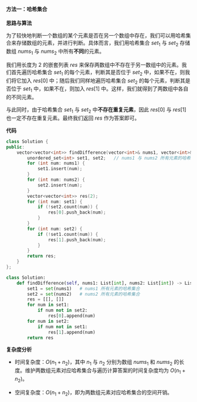 #### 方法一：哈希集合

**思路与算法**

为了较快地判断一个数组的某个元素是否在另一个数组中存在，我们可以用哈希集合来存储数组的元素，并进行判断。具体而言，我们用哈希集合 $\textit{set}_1$ 与 $\textit{set}_2$ 存储数组 $\textit{nums}_1$ 与 $\textit{nums}_2$ 中所有**不同**的元素。

我们用长度为 $2$ 的嵌套列表 $\textit{res}$ 来保存两数组中不存在于另一数组中的元素。我们首先遍历哈希集合 $\textit{set}_1$ 的每个元素，判断其是否位于 $\textit{set}_2$ 中，如果不在，则我们将它加入 $\textit{res}[0]$ 中；随后我们同样地遍历哈希集合 $\textit{set}_2$ 的每个元素，判断其是否位于 $\textit{set}_1$ 中，如果不在，则加入 $\textit{res}[1]$ 中。这样，我们就得到了两数组中各自的不同元素。

与此同时，由于哈希集合 $\textit{set}_1$ 与 $\textit{set}_2$ 中**不存在重复元素**，因此 $\textit{res}[0]$ 与 $\textit{res}[1]$ 也一定不存在重复元素。最终我们返回 $\textit{res}$ 作为答案即可。

**代码**

```C++ [sol1-C++]
class Solution {
public:
    vector<vector<int>> findDifference(vector<int>& nums1, vector<int>& nums2) {
        unordered_set<int> set1, set2;   // nums1 与 nums2 所有元素的哈希集合
        for (int num: nums1) {
            set1.insert(num);
        }
        for (int num: nums2) {
            set2.insert(num);
        }
        vector<vector<int>> res(2);
        for (int num: set1) {
            if (!set2.count(num)) {
                res[0].push_back(num);
            }
        }
        for (int num: set2) {
            if (!set1.count(num)) {
                res[1].push_back(num);
            }
        }
        return res;
    }
};
```


```Python [sol1-Python3]
class Solution:
    def findDifference(self, nums1: List[int], nums2: List[int]) -> List[List[int]]:
        set1 = set(nums1)   # nums1 所有元素的哈希集合
        set2 = set(nums2)   # nums2 所有元素的哈希集合
        res = [[], []]
        for num in set1:
            if num not in set2:
                res[0].append(num)
        for num in set2:
            if num not in set1:
                res[1].append(num)
        return res
```


**复杂度分析**

- 时间复杂度：$O(n_1 + n_2)$，其中 $n_1$ 与 $n_2$ 分别为数组 $\textit{nums}_1$ 和 $\textit{nums}_2$ 的长度。维护两数组元素对应哈希集合与遍历计算答案的时间复杂度均为 $O(n_1 + n_2)$。

- 空间复杂度：$O(n_1 + n_2)$，即为两数组元素对应哈希集合的空间开销。